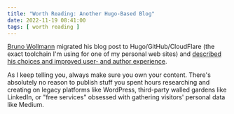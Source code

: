 ```yaml
---
title: "Worth Reading: Another Hugo-Based Blog"
date: 2022-11-19 08:41:00
tags: [ worth reading ]
---
```

[Bruno Wollmann](https://www.linkedin.com/in/wollmannbruno/) migrated his blog post to Hugo/GitHub/CloudFlare  (the exact toolchain I'm using for one of my personal web sites) and [described his choices and improved user- and author experience](https://brunowollmann.com/2022/11/this-site-now-cooked-by-hugo/).

As I keep telling you, always make sure you own your content. There's absolutely no reason to publish stuff you spent hours researching and creating on legacy platforms like WordPress, third-party walled gardens like LinkedIn, or "free services" obsessed with gathering visitors' personal data like Medium.
